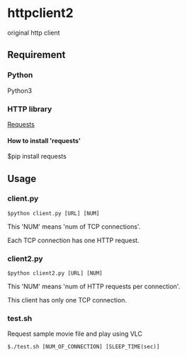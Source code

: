 httpclient2
===========

original http client

## Requirement

### Python

Python3

### HTTP library

[Requests](http://docs.python-requests.org/en/master/#)


#### How to install 'requests'

$pip install requests

## Usage

### client.py

```
$python client.py [URL] [NUM]
```

This 'NUM' means 'num of TCP connections'.

Each TCP connection has one HTTP request.

### client2.py

```
$python client2.py [URL] [NUM]
```

This 'NUM' means 'num of HTTP requests per connection'.

This client has only one TCP connection.

### test.sh
Request sample movie file and play using VLC

```
$./test.sh [NUM_OF_CONNECTION] [SLEEP_TIME(sec)]
```

